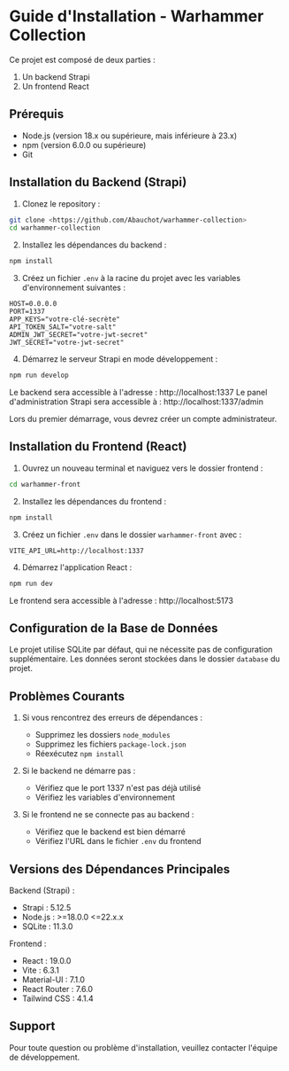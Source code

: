 # Guide d'Installation - Warhammer Collection

Ce projet est composé de deux parties :
1. Un backend Strapi
2. Un frontend React

## Prérequis

- Node.js (version 18.x ou supérieure, mais inférieure à 23.x)
- npm (version 6.0.0 ou supérieure)
- Git

## Installation du Backend (Strapi)

1. Clonez le repository :
```bash
git clone <https://github.com/Abauchot/warhammer-collection>
cd warhammer-collection
```

2. Installez les dépendances du backend :
```bash
npm install
```

3. Créez un fichier `.env` à la racine du projet avec les variables d'environnement suivantes :
```
HOST=0.0.0.0
PORT=1337
APP_KEYS="votre-clé-secrète"
API_TOKEN_SALT="votre-salt"
ADMIN_JWT_SECRET="votre-jwt-secret"
JWT_SECRET="votre-jwt-secret"
```

4. Démarrez le serveur Strapi en mode développement :
```bash
npm run develop
```

Le backend sera accessible à l'adresse : http://localhost:1337
Le panel d'administration Strapi sera accessible à : http://localhost:1337/admin

Lors du premier démarrage, vous devrez créer un compte administrateur.

## Installation du Frontend (React)

1. Ouvrez un nouveau terminal et naviguez vers le dossier frontend :
```bash
cd warhammer-front
```

2. Installez les dépendances du frontend :
```bash
npm install
```

3. Créez un fichier `.env` dans le dossier `warhammer-front` avec :
```
VITE_API_URL=http://localhost:1337
```

4. Démarrez l'application React :
```bash
npm run dev
```

Le frontend sera accessible à l'adresse : http://localhost:5173

## Configuration de la Base de Données

Le projet utilise SQLite par défaut, qui ne nécessite pas de configuration supplémentaire.
Les données seront stockées dans le dossier `database` du projet.

## Problèmes Courants

1. Si vous rencontrez des erreurs de dépendances :
   - Supprimez les dossiers `node_modules`
   - Supprimez les fichiers `package-lock.json`
   - Réexécutez `npm install`

2. Si le backend ne démarre pas :
   - Vérifiez que le port 1337 n'est pas déjà utilisé
   - Vérifiez les variables d'environnement

3. Si le frontend ne se connecte pas au backend :
   - Vérifiez que le backend est bien démarré
   - Vérifiez l'URL dans le fichier `.env` du frontend

## Versions des Dépendances Principales

Backend (Strapi) :
- Strapi : 5.12.5
- Node.js : >=18.0.0 <=22.x.x
- SQLite : 11.3.0

Frontend :
- React : 19.0.0
- Vite : 6.3.1
- Material-UI : 7.1.0
- React Router : 7.6.0
- Tailwind CSS : 4.1.4

## Support

Pour toute question ou problème d'installation, veuillez contacter l'équipe de développement.
